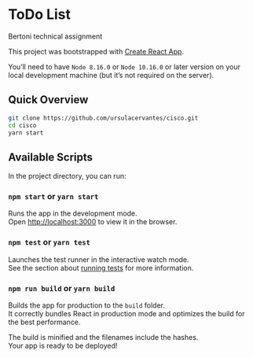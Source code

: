 # ToDo List
Bertoni technical assignment

This project was bootstrapped with [Create React App](https://github.com/facebook/create-react-app).

You’ll need to have `Node 8.16.0` or `Node 10.16.0` or later version on your local development machine (but it’s not required on the server).

## Quick Overview

```sh
git clone https://github.com/ursulacervantes/cisco.git
cd cisco
yarn start
```

## Available Scripts

In the project directory, you can run:

### `npm start` or `yarn start`

Runs the app in the development mode.<br>
Open [http://localhost:3000](http://localhost:3000) to view it in the browser.

### `npm test` or `yarn test`

Launches the test runner in the interactive watch mode.<br>
See the section about [running tests](https://facebook.github.io/create-react-app/docs/running-tests) for more information.

### `npm run build` or `yarn build`

Builds the app for production to the `build` folder.<br>
It correctly bundles React in production mode and optimizes the build for the best performance.

The build is minified and the filenames include the hashes.<br>
Your app is ready to be deployed!
